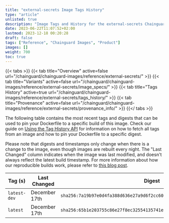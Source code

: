 ```yaml
---
title: "external-secrets Image Tags History"
type: "article"
unlisted: true
description: "Image Tags and History for the external-secrets Chainguard Image"
date: 2023-06-22T11:07:52+02:00
lastmod: 2023-12-18 00:20:28
draft: false
tags: ["Reference", "Chainguard Images", "Product"]
images: []
weight: 700
toc: true
---
```


{{< tabs >}}
{{< tab title="Overview" active=false url="/chainguard/chainguard-images/reference/external-secrets/" >}}
{{< tab title="Variants" active=false url="/chainguard/chainguard-images/reference/external-secrets/image_specs/" >}}
{{< tab title="Tags History" active=true url="/chainguard/chainguard-images/reference/external-secrets/tags_history/" >}}
{{< tab title="Provenance" active=false url="/chainguard/chainguard-images/reference/external-secrets/provenance_info/" >}}
{{</ tabs >}}

The following table contains the most recent tags and digests that can be used to pin your Dockerfile to a specific build of this image. Check our guide on [Using the Tag History API](/chainguard/chainguard-images/using-the-tag-history-api/) for information on how to fetch all tags from an image and how to pin your Dockerfile to a specific digest.

Please note that digests and timestamps only change when there is a change to the image, even though images are rebuilt every night. The "Last Changed" column indicates when the image was last modified, and doesn't always reflect the latest build timestamp. For more information about how our reproducible builds work, please refer to [this blog post](https://www.chainguard.dev/unchained/reproducing-chainguards-reproducible-image-builds).

| Tag (s)       | Last Changed  | Digest                                                                    |
|---------------|---------------|---------------------------------------------------------------------------|
|  `latest-dev` | December 17th | `sha256:7a19b97e0d4fa388d636e27a9d6f2cc603ecd156a645b0cf762a7bdeaf79afbd` |
|  `latest`     | December 17th | `sha256:65b1e203755c86e27f8ec32554135741ea2fc263e72fbe83383443cdabfb5a38` |

